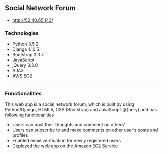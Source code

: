 #
## Social Network Forum 
- http://52.40.65.143/

### Technologies

- Python 3.5.2
- Django 1.10.5
- Bootstrap 3.3.7
- JavaScript
- jQuery 3.2.0
- AJAX
- AWS EC2

---

### Functionalities
This web app is a social network forum, which is built by using Python/Django, HTML5, CSS (Bootstrap) and JavaScript (jQuery) and has following functionalities
- Users can post their thoughts and comment on others'
- Users can subscribe to and make comments on other user’s posts and profiles
- Enabled email verification for newly registered users
- Deployed the web app on the Amazon EC2 Service
